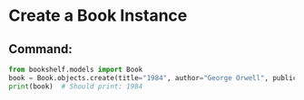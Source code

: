 # Create a Book Instance

## Command:
```python
from bookshelf.models import Book
book = Book.objects.create(title="1984", author="George Orwell", publication_year=1949)
print(book)  # Should print: 1984
 
